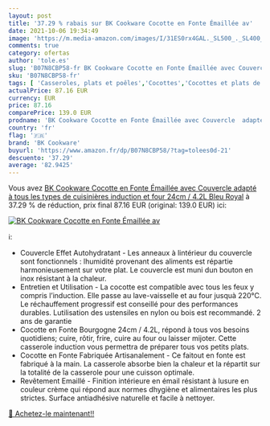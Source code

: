 ```yaml
---
layout: post
title: '37.29 % rabais sur BK Cookware Cocotte en Fonte Émaillée av'
date: 2021-10-06 19:34:49
image: 'https://m.media-amazon.com/images/I/31ES0rx4GAL._SL500_._SL400_.jpg'
comments: true
category: ofertas
author: 'tole.es'
slug: 'B07N8CBP58-fr BK Cookware Cocotte en Fonte Émaillée avec Couvercle...'
sku: 'B07N8CBP58-fr'
tags: [ 'Casseroles, plats et poêles','Cocottes','Cocottes et plats de cuisson','Cuisine et Maison','bk cookware', ]
actualPrice: 87.16 EUR
currency: EUR
price: 87.16
comparePrice: 139.0 EUR
prodname: 'BK Cookware Cocotte en Fonte Émaillée avec Couvercle  adapté à tous les types de cuisinières  induction et four  24cm / 4.2L  Bleu Royal'
country: 'fr'
flag: '🇫🇷'
brand: 'BK Cookware'
buyurl: 'https://www.amazon.fr/dp/B07N8CBP58/?tag=tolees0d-21'
descuento: '37.29'
average: '82.9425'
---
```


Vous avez [BK Cookware Cocotte en Fonte Émaillée avec Couvercle  adapté à tous les types de cuisinières  induction et four  24cm / 4.2L  Bleu Royal](https://www.amazon.fr/dp/B07N8CBP58/?tag=tolees0d-21)  à  37.29 % de réduction, prix final  87.16 EUR (original: 139.0 EUR) ici:

[![BK Cookware Cocotte en Fonte Émaillée av](https://m.media-amazon.com/images/I/31ES0rx4GAL._SL500_._SL400_.jpg)](https://www.amazon.fr/dp/B07N8CBP58/?tag=tolees0d-21)

ℹ️:

- Couvercle Effet Autohydratant - Les anneaux à lintérieur du couvercle sont fonctionnels : lhumidité provenant des aliments est répartie harmonieusement sur votre plat. Le couvercle est muni dun bouton en inox résistant à la chaleur.
- Entretien et Utilisation - La cocotte est compatible avec tous les feux y compris l’induction. Elle passe au lave-vaisselle et au four jusquà 220°C. Le réchauffement progressif est conseillé pour des performances durables. Lutilisation des ustensiles en nylon ou bois est recommandé. 2 ans de garantie
- Cocotte en Fonte Bourgogne 24cm / 4.2L, répond à tous vos besoins quotidiens; cuire, rôtir, frire, cuire au four ou laisser mijoter. Cette casserole induction vous permettra de préparer tous vos petits plats.
- Cocotte en Fonte Fabriquée Artisanalement - Ce faitout en fonte est fabriqué à la main. La casserole absorbe bien la chaleur et la répartit sur la totalité de la casserole pour une cuisson optimale.
- Revêtement Emaillé - Finition intérieure en émail résistant à lusure en couleur crème qui répond aux normes dhygiène et alimentaires les plus strictes. Surface antiadhésive naturelle et facile à nettoyer.

[🛒 Achetez-le maintenant!!](https://www.amazon.fr/dp/B07N8CBP58/?tag=tolees0d-21)
